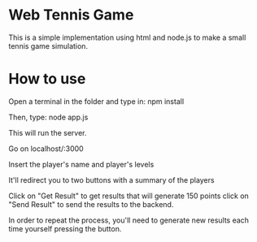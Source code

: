 # Web Tennis Game


This is a simple implementation using html and node.js to make a small tennis game simulation.

# How to use

Open a terminal in the folder and type in:
npm install

Then, type:
node app.js

This will run the server.


Go on localhost/:3000

Insert the player's name and player's levels

It'll redirect you to two buttons with a summary of the players

Click on "Get Result" to get results that will generate 150 points
click on "Send Result" to send the results to the backend.

In order to repeat the process, you'll need to generate new results each time yourself pressing the button.